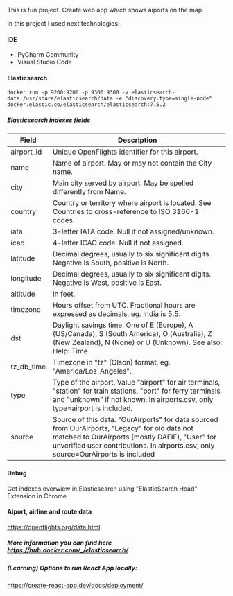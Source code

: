This is fun project. Create web app which shows aiports on the map

In this project I used next technologies:

#### IDE

- PyCharm Community
- Visual Studio Code

#### Elasticsearch

```
docker run -p 9200:9200 -p 9300:9300 -v elasticsearch-data:/usr/share/elasticsearch/data -e "discovery.type=single-node" docker.elastic.co/elasticsearch/elasticsearch:7.5.2
```

##### Elasticsearch indexes fields

| Field      | Description                                                                                                                                                                                                                           |
| ---------- | ------------------------------------------------------------------------------------------------------------------------------------------------------------------------------------------------------------------------------------- |
| airport_id | Unique OpenFlights identifier for this airport.                                                                                                                                                                                       |
| name       | Name of airport. May or may not contain the City name.                                                                                                                                                                                |
| city       | Main city served by airport. May be spelled differently from Name.                                                                                                                                                                    |
| country    | Country or territory where airport is located. See Countries to cross-reference to ISO 3166-1 codes.                                                                                                                                  |
| iata       | 3-letter IATA code. Null if not assigned/unknown.                                                                                                                                                                                     |
| icao       | 4-letter ICAO code. Null if not assigned.                                                                                                                                                                                             |
| latitude   | Decimal degrees, usually to six significant digits. Negative is South, positive is North.                                                                                                                                             |
| longitude  | Decimal degrees, usually to six significant digits. Negative is West, positive is East.                                                                                                                                               |
| altitude   | In feet.                                                                                                                                                                                                                              |
| timezone   | Hours offset from UTC. Fractional hours are expressed as decimals, eg. India is 5.5.                                                                                                                                                  |
| dst        | Daylight savings time. One of E (Europe), A (US/Canada), S (South America), O (Australia), Z (New Zealand), N (None) or U (Unknown). See also: Help: Time                                                                             |
| tz_db_time | Timezone in "tz" (Olson) format, eg. "America/Los_Angeles".                                                                                                                                                                           |
| type       | Type of the airport. Value "airport" for air terminals, "station" for train stations, "port" for ferry terminals and "unknown" if not known. In airports.csv, only type=airport is included.                                          |
| source     | Source of this data. "OurAirports" for data sourced from OurAirports, "Legacy" for old data not matched to OurAirports (mostly DAFIF), "User" for unverified user contributions. In airports.csv, only source=OurAirports is included |

#### Debug

Get indexes overwiew in Elasticsearch using "ElasticSearch Head" Extension in Chrome

#### Aiport, airline and route data

https://openflights.org/data.html

##### More information you can find here https://hub.docker.com/_/elasticsearch/

##### (Learning) Options to run React App locally:
https://create-react-app.dev/docs/deployment/

